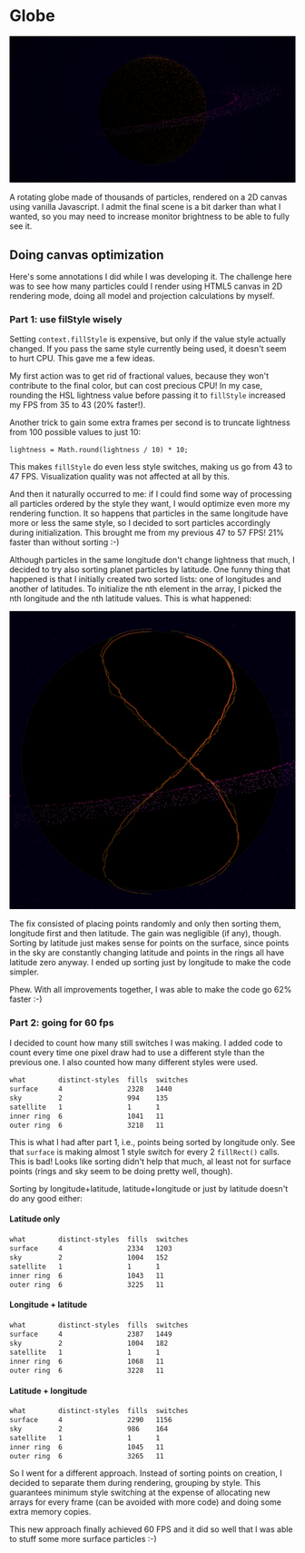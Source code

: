 
# Globe

![](screenshot.png)

A rotating globe made of thousands of particles, rendered on a 2D canvas using vanilla Javascript. I admit the final scene is a bit darker than what I wanted, so you may need to increase monitor brightness to be able to fully see it.

## Doing canvas optimization

Here's some annotations I did while I was developing it. The challenge here was to see how many particles could I render using HTML5 canvas in 2D rendering mode, doing all model and projection calculations by myself.

### Part 1: use filStyle wisely

Setting `context.fillStyle` is expensive, but only if the value style actually changed. If you pass the same style currently being used, it doesn't seem to hurt CPU. This gave me a few ideas.

My first action was to get rid of fractional values, because they won't contribute to the final color, but can cost precious CPU! In my case, rounding the HSL lightness value before passing it to `fillStyle` increased my FPS from 35 to 43 (20% faster!).

Another trick to gain some extra frames per second is to truncate lightness from 100 possible values to just 10:

    lightness = Math.round(lightness / 10) * 10;

This makes `fillStyle` do even less style switches, making us go from 43 to 47 FPS. Visualization quality was not affected at all by this.

And then it naturally occurred to me: if I could find some way of processing all particles ordered by the style they want, I would optimize even more my rendering function. It so happens that particles in the same longitude have more or less the same style, so I decided to sort particles accordingly during initialization. This brought me from my previous 47 to 57 FPS! 21% faster than without sorting :-)

Although particles in the same longitude don't change lightness that much, I decided to try also sorting planet particles by latitude. One funny thing that happened is that I initially created two sorted lists: one of longitudes and another of latitudes. To initialize the nth element in the array, I picked the nth longitude and the nth latitude values. This is what happened:

![](sorting-gone-wrong.png)

The fix consisted of placing points randomly and only then sorting them, longitude first and then latitude. The gain was negligible (if any), though. Sorting by latitude just makes sense for points on the surface, since points in the sky are constantly changing latitude and points in the rings all have latitude zero anyway. I ended up sorting just by longitude to make the code simpler.

Phew. With all improvements together, I was able to make the code go 62% faster :-)

### Part 2: going for 60 fps

I decided to count how many still switches I was making. I added code to count every time one pixel draw had to use a different style than the previous one. I also counted how many different styles were used.

    what        distinct-styles  fills  switches
    surface     4                2328   1440
    sky         2                994    135
    satellite   1                1      1
    inner ring  6                1041   11
    outer ring  6                3218   11

This is what I had after part 1, i.e., points being sorted by longitude only. See that `surface` is making almost 1 style switch for every 2 `fillRect()` calls. This is bad! Looks like sorting didn't help that much, al least not for surface points (rings and sky seem to be doing pretty well, though).

Sorting by longitude+latitude, latitude+longitude or just by latitude doesn't do any good either:

#### Latitude only

    what        distinct-styles  fills  switches
    surface     4                2334   1203
    sky         2                1004   152
    satellite   1                1      1
    inner ring  6                1043   11
    outer ring  6                3225   11

#### Longitude + latitude

    what        distinct-styles  fills  switches
    surface     4                2387   1449
    sky         2                1004   182
    satellite   1                1      1
    inner ring  6                1068   11
    outer ring  6                3228   11

#### Latitude + longitude

    what        distinct-styles  fills  switches
    surface     4                2290   1156
    sky         2                986    164
    satellite   1                1      1
    inner ring  6                1045   11
    outer ring  6                3265   11

So I went for a different approach. Instead of sorting points on creation, I decided to separate them during rendering, grouping by style. This guarantees minimum style switching at the expense of allocating new arrays for every frame (can be avoided with more code) and doing some extra memory copies.

This new approach finally achieved 60 FPS and it did so well that I was able to stuff some more surface particles :-)
